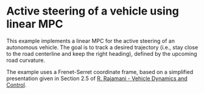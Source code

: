 # Active steering of a vehicle using linear MPC

This example implements a linear MPC for the active steering of an autonomous vehicle. The goal is to track a desired trajectory (i.e., stay close to the road centerline and keep the right heading), defined by the upcoming road curvature.

The example uses a Frenet-Serret coordinate frame, based on a simplified presentation given in Section 2.5 of [R. Rajamani - Vehicle Dynamics and Control](https://link.springer.com/book/10.1007/978-1-4614-1433-9).
